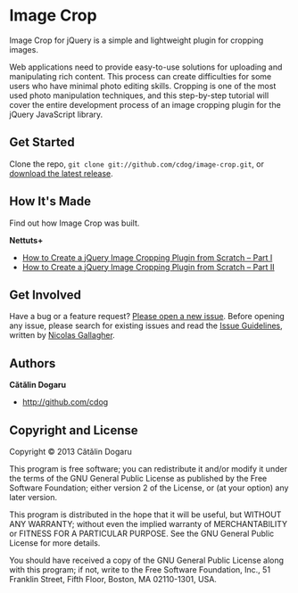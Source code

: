 Image Crop
==========

Image Crop for jQuery is a simple and lightweight plugin for cropping images.

Web applications need to provide easy-to-use solutions for uploading and
manipulating rich content. This process can create difficulties for some users
who have minimal photo editing skills. Cropping is one of the most used photo
manipulation techniques, and this step-by-step tutorial will cover the entire
development process of an image cropping plugin for the jQuery JavaScript
library.



Get Started
-----------

Clone the repo, `git clone git://github.com/cdog/image-crop.git`, or [download
the latest release](https://github.com/cdog/image-crop/zipball/master).



How It's Made
-------------

Find out how Image Crop was built.

**Nettuts+**

+ [How to Create a jQuery Image Cropping Plugin from Scratch – Part I](http://net.tutsplus.com/tutorials/javascript-ajax/how-to-create-a-jquery-image-cropping-plugin-from-scratch-part-i/)
+ [How to Create a jQuery Image Cropping Plugin from Scratch – Part II](http://net.tutsplus.com/tutorials/javascript-ajax/how-to-create-a-jquery-image-cropping-plug-in-from-scratch-part-ii/)



Get Involved
------------

Have a bug or a feature request? [Please open a new
issue](https://github.com/cdog/image-crop/issues). Before opening any issue,
please search for existing issues and read the [Issue
Guidelines](https://github.com/necolas/issue-guidelines), written by [Nicolas
Gallagher](https://github.com/necolas/).



Authors
-------

**Cătălin Dogaru**

+ http://github.com/cdog



Copyright and License
---------------------

Copyright © 2013 Cătălin Dogaru

This program is free software; you can redistribute it and/or modify it under
the terms of the GNU General Public License as published by the Free Software
Foundation; either version 2 of the License, or (at your option) any later
version.

This program is distributed in the hope that it will be useful, but WITHOUT ANY
WARRANTY; without even the implied warranty of MERCHANTABILITY or FITNESS FOR A
PARTICULAR PURPOSE. See the GNU General Public License for more details.

You should have received a copy of the GNU General Public License along with
this program; if not, write to the Free Software Foundation, Inc., 51 Franklin
Street, Fifth Floor, Boston, MA 02110-1301, USA.
